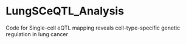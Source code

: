 # LungSCeQTL_Analysis

Code for Single-cell eQTL mapping reveals cell-type-specific genetic regulation in lung cancer
